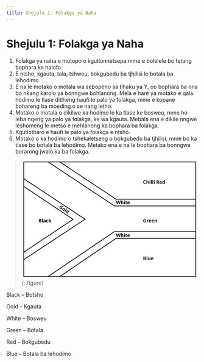 ```yaml
---
title: Shejulu 1. Folakga ya Naha
---
```


# Shejulu 1: Folakga ya Naha

1.	Folakga ya naha e motopo o kgutlonnetsepa mme e bolelele bo fetang bophara ka halofo.
2.	E ntsho, kgauta, tala, tshweu, bokgubedu ba tjhilisi le botala ba lehodimo.
3.	E na le motako o motala wa sebopeho sa tlhaku ya Y, oo bophara ba ona bo nkang karolo ya bonngwe bohlanong. Mela e hare ya motako e qala hodimo le tlase ditlheng haufi le palo ya folakga, mme e kopane bohareng ba moeding o se nang letho.
4.	Motako o motala o dikilwe ka hodimo le ka tlase ke bosweu, mme ho leba nqeng ya palo ya folakga, ke wa kgauta. Mebala ena e dikile nngwe leshomeng le metso e mehlanong ka bophara ba folakga.
5.	Kgutlotharo e haufi le palo ya folakga e ntsho.
6.	Motako o ka hodimo o tshekaletseng o bokgubedu ba tjhilisi, mme bo ka tlase bo botala ba lehodimo. Metako ena e na le bophara ba bonngwe borarong jwalo ka ba folakga.

> ![](images/south-african-flag-diagram-en.jpg)
{:.figure}

Black – Botsho

Gold – Kgauta

White – Bosweu

Green – Botala

Red – Bokgubedu

Blue – Botala ba lehodimo
